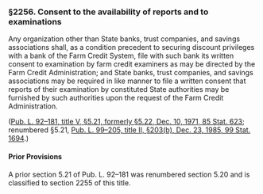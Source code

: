 ### §2256. Consent to the availability of reports and to examinations ###

Any organization other than State banks, trust companies, and savings associations shall, as a condition precedent to securing discount privileges with a bank of the Farm Credit System, file with such bank its written consent to examination by farm credit examiners as may be directed by the Farm Credit Administration; and State banks, trust companies, and savings associations may be required in like manner to file a written consent that reports of their examination by constituted State authorities may be furnished by such authorities upon the request of the Farm Credit Administration.

([Pub. L. 92–181, title V, §5.21, formerly §5.22, Dec. 10, 1971, 85 Stat. 623](/statviewer.htm?volume=85&page=623); renumbered §5.21, [Pub. L. 99–205, title II, §203(b), Dec. 23, 1985, 99 Stat. 1694](/statviewer.htm?volume=99&page=1694).)

#### Prior Provisions ####

A prior section 5.21 of Pub. L. 92–181 was renumbered section 5.20 and is classified to section 2255 of this title.